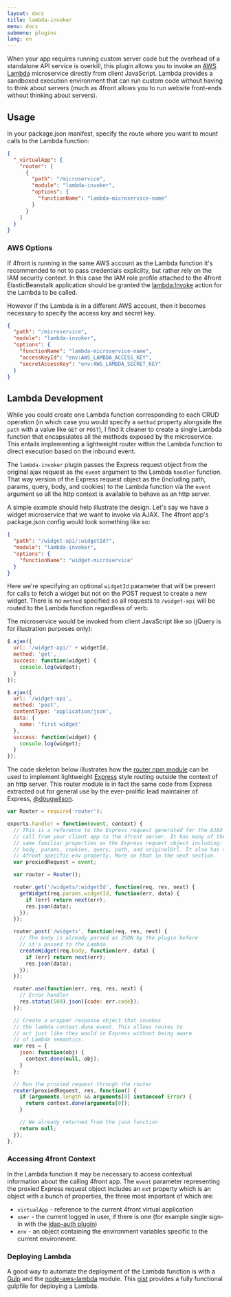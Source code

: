 ```yaml
---
layout: docs
title: lambda-invoker
menu: docs
submenu: plugins
lang: en
---
```


When your app requires running custom server code but the overhead of a standalone API service is overkill, this plugin allows you to invoke an [AWS Lambda](https://aws.amazon.com/lambda/) microservice directly from client JavaScript. Lambda provides a sandboxed execution environment that can run custom code without having to think about servers (much as 4front allows you to run website front-ends without thinking about servers).

## Usage

In your package.json manifest, specify the route where you want to mount calls to the Lambda function:

~~~json
{
  "_virtualApp": {
    "router": [
      {
        "path": "/microservice",
        "module": "lambda-invoker",
        "options": {
          "functionName": "lambda-microservice-name"
        }
      }
    ]
  }
}
~~~

### AWS Options

If 4front is running in the same AWS account as the Lambda function it's recommended to not to pass credentials explicilty, but rather rely on the IAM security context. In this case the IAM role profile attached to the 4front ElasticBeanstalk application should be granted the [lambda:Invoke](http://docs.aws.amazon.com/lambda/latest/dg/API_Invoke.html) action for the Lambda to be called.

However if the Lambda is in a different AWS account, then it becomes necessary to specify the access key and secret key.

~~~json
{
  "path": "/microservice",
  "module": "lambda-invoker",
  "options": {
    "functionName": "lambda-microservice-name",
    "accessKeyId": "env:AWS_LAMBDA_ACCESS_KEY",
    "secretAccessKey": "env:AWS_LAMBDA_SECRET_KEY"
  }
}
~~~


## Lambda Development

While you could create one Lambda function corresponding to each CRUD operation (in which case you would specify a `method` property alongside the `path` with a value like `GET` or `POST`), I find it cleaner to create a single Lambda function that encapsulates all the methods exposed by the microservice. This entails implementing a lightweight router within the Lambda function to direct execution based on the inbound event.

The `lambda-invoker` plugin passes the Express request object from the original ajax request as the `event` argument to the Lambda `handler` function. That way  version of the Express request object as the  (including path, params, query, body, and cookies) to the Lambda function via the `event` argument so all the http context is available to behave as an http server.

A simple example should help illustrate the design. Let's say we have a widget microservice that we want to invoke via AJAX. The 4front app's package.json config would look something like so:

~~~json
{
  "path": "/widget-api/:widgetId?",
  "module": "lambda-invoker",
  "options": {
    "functionName": "widget-microservice"
  }
}
~~~

Here we're specifying an optional `widgetId` parameter that will be present for calls to fetch a widget but not on the POST request to create a new widget. There is no `method` specified so all requests to `/widget-api` will be routed to the Lambda function regardless of verb.

The microservice would be invoked from client JavaScript like so (jQuery is for illustration purposes only):

~~~js
$.ajax({
  url: '/widget-api/' + widgetId,
  method: 'get',
  success: function(widget) {
    console.log(widget);
  }
});

$.ajax({
  url: '/widget-api',
  method: 'post',
  contentType: 'application/json',
  data: {
    name: 'first widget'
  },
  success: function(widget) {
    console.log(widget);
  }
});
~~~

The code skeleton below illustrates how the [router npm module](https://www.npmjs.com/package/router) can be used to implement lightweight [Express](http://expressjs.com/starter/basic-routing.html) style routing outside the context of an http server. This router module is in fact the same code from Express extracted out for general use by the ever-prolific lead maintainer of Express, [@dougwilson](https://github.com/dougwilson).

~~~js
var Router = require('router');

exports.handler = function(event, context) {
  // This is a reference to the Express request generated for the AJAX
  // call from your client app to the 4front server. It has many of the
  // same familiar properties as the Express request object including:
  // body, params, cookies, query, path, and originalUrl. It also has the
  // 4front specific env property. More on that in the next section.
  var proxiedRequest = event;

  var router = Router();

  router.get('/widgets/:widgetId', function(req, res, next) {
    getWidget(req.params.widgetId, function(err, data) {
      if (err) return next(err);
      res.json(data);
    });
  });

  router.post('/widgets', function(req, res, next) {
    // The body is already parsed as JSON by the plugin before
    // it's passed to the Lambda.
    createWidget(req.body, function(err, data) {
      if (err) return next(err);
      res.json(data);
    });
  });

  router.use(function(err, req, res, next) {
    // Error handler
    res.status(500).json({code: err.code});
  });

  // Create a wrapper response object that invokes
  // the lambda context.done event. This allows routes to
  // act just like they would in Express without being aware
  // of Lambda semantics.
  var res = {
    json: function(obj) {
      context.done(null, obj);
    }
  };

  // Run the proxied request through the router
  router(proxiedRequest, res, function() {
    if (arguments.length && arguments[0] instanceof Error) {
      return context.done(arguments[0]);
    }

    // We already returned from the json function
    return null;
  });
};

~~~

### Accessing 4front Context
In the Lambda function it may be necessary to access contextual information about the calling 4front app. The `event` parameter representing the proxied Express request object includes an `ext` property which is an object with a bunch of properties, the three most important of which are:

* `virtualApp` - reference to the current 4front virtual application
* `user` - the current logged in user, if there is one (for example single sign-in with the [ldap-auth plugin](http://4front.io/docs/plugins/ldap-auth))
* `env` - an object containing the environment variables specific to the current environment.

### Deploying Lambda 
A good way to automate the deployment of the Lambda function is with a [Gulp](http://gulpjs.com/) and the [node-aws-lambda](https://www.npmjs.com/package/node-aws-lambda) module. This [gist](https://gist.github.com/dvonlehman/2386826351e85fb96163) provides a fully functional gulpfile for deploying a Lambda.
